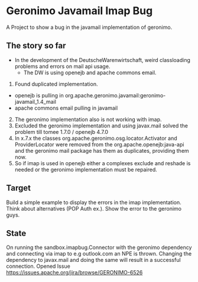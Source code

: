 Geronimo Javamail Imap Bug
==========================

A Project to show a bug in the javamail implementation of geronimo.

The story so far
----------------
- In the development of the DeutscheWarenwirtschaft, weird classloading problems and errors on mail api usage.
  - The DW is using openejb and apache commons email.

1. Found duplicated implementation.
  - openejb is pulling in org.apache.geronimo.javamail:geronimo-javamail_1.4_mail
  - apache commons email pulling in javamail
2. The geronimo implementation also is not working with imap.
3. Excluded the geronimo implementation and using javax.mail solved the problem till tomee 1.7.0 / openejb 4.7.0
4. In x.7.x the classes org.apache.geronimo.osg.locator.Activator and ProviderLocator were removed from the org.apache.openejb:java-api
   and the geronimo mail package has them as duplicates, providing them now.
5. So if imap is used in openejb either a complexes exclude and reshade is needed or the geronimo implementation must be repaired.

Target
------
Build a simple example to display the errors in the imap implementation. Think about alternatives (POP Auth ex.).
Show the error to the geronimo guys.

State
-----
On running the sandbox.imapbug.Connector with the geronimo dependency and connecting via imap to e.g outlook.com an NPE
is thrown. Changing the dependency to javax.mail and doing the same will result in a successful connection.
Opened Issue https://issues.apache.org/jira/browse/GERONIMO-6526
